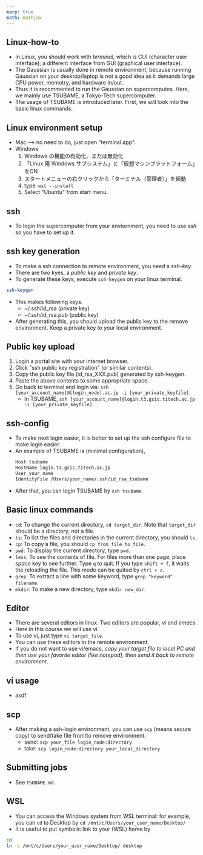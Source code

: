 ```yaml
---
marp: true
math: mathjax
---
```

<!-- headingDivider: 2 -->

## Linux-how-to
* In Linux, you should work with *terminal*, which is CUI (character user interface), a different interface from GUI (graphical user interface).
* The Gaussian is usually done in remote environment, because running Gaussian on your desktop/laptop is not a good idea as it demands large CPU power, memotry, and hardware in/out.
* Thus it is recommented to run the Gaussian on supercomputes. Here, we mainly use TSUBAME, a Tokyo-Tech supercomputer.
* The usage of TSUBAME is introduced later. First, we will look into the basic linux commands.

## Linux environment setup
* Mac --> no need to do, just open "terminal.app".
* Windows
    1. Windows の機能の有効化、または無効化
    2. 「Linux 用 Windows サブシステム」と「仮想マシンプラットフォーム」をON
    3. スタートメニューの右クリックから「ターミナル（管理者）」を起動
    4. type` wsl --install`
    5. Select "Ubuntu" from start menu.

## ssh
* To login the supercomputer from your enviornment, you need to use *ssh* so you have to set up it.

## ssh key generation
* To make a ssh connection to remote environment, you need a *ssh-key*.
* There are two kyes, a *public key* and  *private key*.
* To generate these keys, execute `ssh-keygen` on your linux terminal.
```bash
ssh-keygen
```
* This makes following keys.
    + ~/.ssh/id_rsa (private key)
    + ~/.ssh/id_rsa.pub (public key)
* After generating this, you should upload the public key to the remove environment. Keep a private key to your local environment.

## Public key upload
1. Login a portal site with your internet browser.
2. Click "ssh public key registration" (or similar contents).
3. Copy the public key file (id_rsa_XXX.pub) generated by ssh-keygen.
4. Paste the above contents to some appropriate space.
5. Go back to terminal and login via: `ssh [your_account_name]@[login_node].ac.jp -i [your_private_keyfile]`
    * In TSUBAME, `ssh [your_account_name]@login.t3.gsic.titech.ac.jp -i [your_private_keyfile]`

## ssh-config
* To make next login easier, it is better to set up the ssh configure file to make login easier.
* An example of TSUBAME is (minimal configuration),
    ```bash
    Host tsubame
    HostName login.t3.gsic.titech.ac.jp
    User your_name
    IdentityFile /Users/your_name/.ssh/id_rsa_tsubame
    ```
* After that, you can login TSUBAME by `ssh tsubame`.

## Basic linux commands
* `cd`: To change the current directory, `cd target_dir`. Note that `target_dir` should be a directory, not a file.
* `ls`: To list the files and directories in the current directory, you should `ls`.
* `cp`: To copy a file, you should `cp from_file to_file`.
* `pwd`: To display the current directory, type `pwd`.
* `less`: To see the contents of file. For files more than one page, place *space* key to see further. Type `q` to quit. If you type `shift + f`, it waits the reloading the file. This mode can be quited by `ctrl + c`.
* `grep`: To extract a line with some keyword, type `grep "keyword" filename`.
* `mkdir`: To make a new directory, type `mkdir new_dir`.

## Editor
* There are several editors in linux. Two editors are popular, *vi* and *emacs*.
* Here in this course we will use vi.
* To use vi, just type `vi target_file`.
* You can use these editors in the remote environment.
* If you do not want to use vi/emacs, *copy your target file to local PC and then use your favorite editor (like notepad), then send it back to remote environment*.

## vi usage
* asdf

## scp
* After making a ssh-login environment, you can use `scp` (means secure copy) to send/take file from/to remove environment.
    * send: `scp your_file login_node:directory`
    * take: `scp login_node:directory your_local_directory`

## Submitting jobs
* See `TSUBAME.md`.

## WSL
* You can access the Windows system from WSL terminal: for example, you can `cd` to Desktop by `cd /mnt/c/Users/your_user_name/Desktop/`
* It is useful to put symbolic link to your (WSL) home by
```bash
cd
ln -s /mnt/c/Users/your_user_name/Desktop/ desktop
```